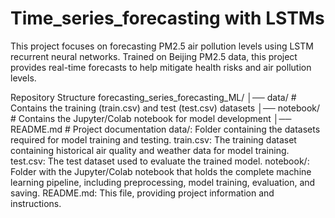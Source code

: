 # Time_series_forecasting with LSTMs

This project  focuses on forecasting PM2.5 air pollution levels using LSTM recurrent neural networks. 
Trained on Beijing PM2.5 data, this project provides real-time forecasts to help mitigate health risks and air pollution levels.


Repository Structure
forecasting_series_forecasting_ML/
│── data/                  # Contains the training (train.csv) and test (test.csv) datasets
│── notebook/              # Contains the Jupyter/Colab notebook for model development
│── README.md              # Project documentation
data/: Folder containing the datasets required for model training and testing.
train.csv: The training dataset containing historical air quality and weather data for model training.
test.csv: The test dataset used to evaluate the trained model.
notebook/: Folder with the Jupyter/Colab notebook that holds the complete machine learning pipeline, including preprocessing, model training, evaluation, and saving.
README.md: This file, providing project information and instructions.
